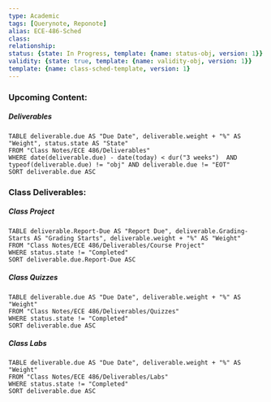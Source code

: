 ```yaml
---
type: Academic
tags: [Querynote, Reponote]
alias: ECE-486-Sched
class: 
relationship: 
status: {state: In Progress, template: {name: status-obj, version: 1}}
validity: {state: true, template: {name: validity-obj, version: 1}}
template: {name: class-sched-template, version: 1} 
---
```

### Upcoming Content:
##### Deliverables
```dataview
TABLE deliverable.due AS "Due Date", deliverable.weight + "%" AS "Weight", status.state AS "State"
FROM "Class Notes/ECE 486/Deliverables"
WHERE date(deliverable.due) - date(today) < dur("3 weeks")  AND typeof(deliverable.due) != "obj" AND deliverable.due != "EOT"
SORT deliverable.due ASC
```



### Class Deliverables:
##### Class Project
```dataview
TABLE deliverable.Report-Due AS "Report Due", deliverable.Grading-Starts AS "Grading Starts", deliverable.weight + "%" AS "Weight"
FROM "Class Notes/ECE 486/Deliverables/Course Project"
WHERE status.state != "Completed"
SORT deliverable.due.Report-Due ASC
```
##### Class Quizzes
```dataview
TABLE deliverable.due AS "Due Date", deliverable.weight + "%" AS "Weight"
FROM "Class Notes/ECE 486/Deliverables/Quizzes"
WHERE status.state != "Completed"
SORT deliverable.due ASC
```
##### Class Labs
```dataview 
TABLE deliverable.due AS "Due Date", deliverable.weight + "%" AS "Weight"
FROM "Class Notes/ECE 486/Deliverables/Labs"
WHERE status.state != "Completed"
SORT deliverable.due ASC
```











